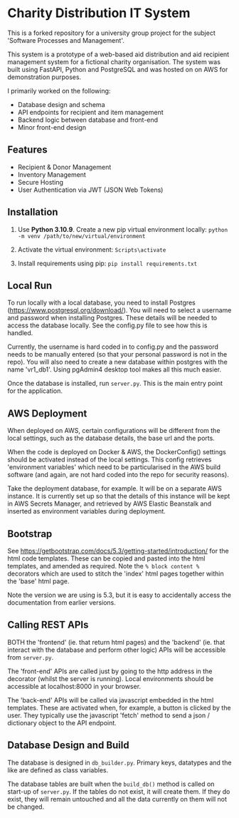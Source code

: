 # Charity Distribution IT System
This is a forked repository for a university group project for the subject 'Software Processes and Management'. 

This system is a prototype of a web-based aid distribution and aid recipient management system for a fictional charity organisation. The system was built using FastAPI, Python and PostgreSQL and was hosted on on AWS for demonstration purposes. 

I primarily worked on the following:
- Database design and schema
- API endpoints for recipient and item management
- Backend logic between database and front-end
- Minor front-end design

## Features
- Recipient & Donor Management
- Inventory Management
- Secure Hosting 
- User Authentication via JWT (JSON Web Tokens)

## Installation

1. Use **Python 3.10.9**. Create a new pip virtual environment locally: `python -m venv /path/to/new/virtual/environment`

2. Activate the virtual environment: `Scripts\activate`

3. Install requirements using pip: `pip install requirements.txt`

## Local Run

To run locally with a local database, you need to install Postgres (https://www.postgresql.org/download/). You will need to select a username and password when installing Postgres. These details will be needed to access the database locally. See the config.py file to see how this is handled. 

Currently, the username is hard coded in to config.py and the password needs to be manually entered (so that your personal password is not in the repo). You will also need to create a new database within postgres with the name 'vr1_db1'. Using pgAdmin4 desktop tool makes all this much easier.

Once the database is installed, run `server.py`. This is the main entry point for the application.

## AWS Deployment

When deployed on AWS, certain configurations will be different from the local settings, such as the database details, the base url and the ports.

When the code is deployed on Docker & AWS, the DockerConfig() settings should be activated instead of the local settings. This config retrieves 'environment variables' which need to be particularised in the AWS build software (and again, are not hard coded into the repo for security reasons). 

Take the deployment database, for example. It will be on a separate AWS instance. It is currently set up so that the details of this instance will be kept in AWS Secrets Manager, and retrieved by AWS Elastic Beanstalk and inserted as environment variables during deployment.

## Bootstrap

See https://getbootstrap.com/docs/5.3/getting-started/introduction/ for the html code templates. These can be copied and pasted into the html templates, and amended as required. Note the `% block content %` decorators which are used to stitch the 'index' html pages together within the 'base' html page.

Note the version we are using is 5.3, but it is easy to accidentally access the documentation from earlier versions.

## Calling REST APIs

BOTH the 'frontend' (ie. that return html pages) and the 'backend' (ie. that interact with the database and perform other logic) APIs will be accessible from `server.py`. 

The 'front-end' APIs are called just by going to the http address in the decorator (whilst the server is running). Local environments should be accessible at localhost:8000 in your browser.

The 'back-end' APIs will be called via javascript embedded in the html templates. These are activated when, for example, a button is clicked by the user. They typically use the javascript 'fetch' method to send a json / dictionary object to the API endpoint.

## Database Design and Build

The database is designed in `db_builder.py`. Primary keys, datatypes and the like are defined as class variables.

The database tables are built when the `build_db()` method is called on start-up of `server.py`. If the tables do not exist, it will create them. If they do exist, they will remain untouched and all the data currently on them will not be changed.

